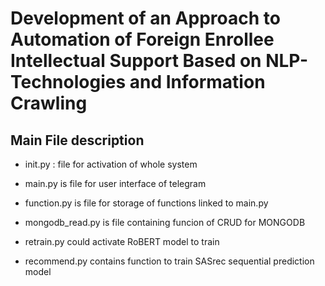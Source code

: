 # Development of an Approach to Automation of Foreign Enrollee Intellectual Support Based on NLP-Technologies and Information Crawling

## Main File description

* init.py : file for activation of whole system

* main.py is file for user interface of telegram

* function.py is file for storage of functions linked to main.py

* mongodb_read.py is file containing funcion of CRUD for MONGODB

* retrain.py could activate RoBERT model to train

* recommend.py contains function to train SASrec sequential prediction model
